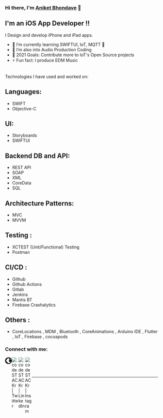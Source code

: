 ### Hi there, I'm [Aniket Bhondave][website] 👋


## I'm an iOS App Developer !!
I Design and develop iPhone and iPad apps. 

- 🌱 I’m currently learning SWIFTUI, IoT, MQTT 🤣
- 👯 I’m also into Audio Production Coding
- 🥅 2021 Goals: Contribute more to IoT's Open Source projects
- ⚡ Fun fact: I produce EDM Music

<br>
Technologies I have used and worked on:

## Languages: 
- SWIFT
- Objective-C

## UI: 
- Storyboards
- SWIFTUI

## Backend DB and API:
- REST API
- SOAP 
- XML 
- CoreData 
- SQL 

## Architecture Patterns: 
- MVC
- MVVM 

## Testing :
- XCTEST (Unit/Functional) Testing 
- Postman

## CI/CD :
- Github
- Github Actions
- Gitlab
- Jenkins
- Mantis BT
- Firebase Crashalytics

## Others :
- CoreLocations , MDM , Bluetooth , CoreAnimations , Arduino IDE , Flutter , IoT , Firebase , cocoapods

### Connect with me:
[<img align="left" alt="https://aniketbhondave.github.io" width="22px" src="https://raw.githubusercontent.com/iconic/open-iconic/master/svg/globe.svg" />][website]

[<img align="left" alt="codeSTACKr | Twitter" width="22px" src="https://cdn.jsdelivr.net/npm/simple-icons@v3/icons/twitter.svg" />][twitter]
[<img align="left" alt="codeSTACKr | LinkedIn" width="22px" src="https://cdn.jsdelivr.net/npm/simple-icons@v3/icons/linkedin.svg" />][linkedin]
[<img align="left" alt="codeSTACKr | Instagram" width="22px" src="https://cdn.jsdelivr.net/npm/simple-icons@v3/icons/instagram.svg" />][instagram]

<br />
<br />
<br />

---

[website]: https://aniketbhondave.github.io
[course]: http://vsCodeHero.com
[twitter]: https://twitter.com/iamrefrainn
[youtube]: https://youtube.com/codeSTACKr
[instagram]: https://instagram.com/iam.refrain
[linkedin]: https://www.linkedin.com/in/aniket-bhondave-48824262/
[webdevplaylist]: https://www.youtube.com/playlist?list=PLkwxH9e_vrAJ0WbEsFA9W3I1W-g_BTsbt
[jsplaylist]: https://www.youtube.com/playlist?list=PLkwxH9e_vrALRJKu7wfXby3MKeflhTu6B
[cssplaylist]: https://www.youtube.com/playlist?list=PLkwxH9e_vrALSdvZuEh6gqQdmDoDIoqz4
[reactplaylist]: https://www.youtube.com/playlist?list=PLkwxH9e_vrAK4TdffpxKY3QGyHCpxFcQ0
